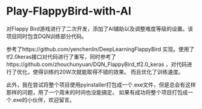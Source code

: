 # Play-FlappyBird-with-AI
对Flappy Bird游戏进行了二次开发，添加了AI辅助以及调整难度等级的设置。该项目同时包含DQN训练部分代码。

参考了https://github.com/yenchenlin/DeepLearningFlappyBird 实现。使用了tf2.0keras接口对代码进行了重写，同时参考了https://github.com/zhouchunyuan/DQN_FlappyBird_tf2.0_keras ，对代码进行了优化，使得训练约20W次就能取得不错的效果。
而且优化了训练速度。

此外，我在尝试将整个项目使用pyinstaller打包成一个.exe文件，但是总会有这样那样的问题，用了一个周末的时间也没能搞定。
如果有成功将整个项目打包成一个.exe的小伙伴，欢迎留言。
